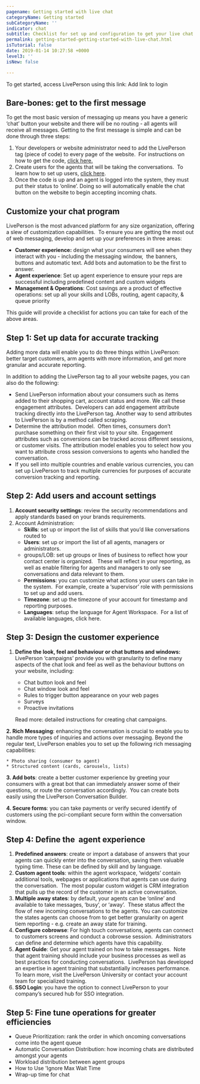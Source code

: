 ```yaml
---
pagename: Getting started with live chat
categoryName: Getting started
subCategoryName: ''
indicator: chat
subtitle: Checklist for set up and configuration to get your live chat program running
permalink: getting-started-getting-started-with-live-chat.html
isTutorial: false
date: 2019-01-14 10:27:58 +0000
level3: ''
isNew: false

---
```

To get started, access LivePerson using this link: Add link to login

## Bare-bones: get to the first message

To get the most basic version of messaging up means you have a generic ‘chat’ button your website and there will be no routing - all agents will receive all messages. Getting to the first message is simple and can be done through three steps:

1. Your developers or website administrator need to add the LivePerson tag (piece of code) to every page of the website.  For instructions on how to get the code, [click here.]()
2. Create users for the agents that will be taking the conversations.  To learn how to set up users, [click here]().
3. Once the code is up and an agent is logged into the system, they must put their status to ‘online’. Doing so will automatically enable the chat button on the website to begin accepting incoming chats.

## Customize your chat program

LivePerson is the most advanced platform for any size organization, offering a slew of customization capabilities.  To ensure you are getting the most out of web messaging, develop and set up your preferences in three areas:

* **Customer experience:** design what your consumers will see when they interact with you - including the messaging window,  the banners, buttons and automatic text. Add bots and automation to be the first to answer.
* **Agent experience**: Set up agent experience to ensure your reps are successful including predefined content and custom widgets
* **Management & Operations**: Cost savings are a product of effective operations: set up all your skills and LOBs, routing, agent capacity, & queue priority

This guide will provide a checklist for actions you can take for each of the above areas.

## Step 1: Set up data for accurate tracking

Adding more data will enable you to do three things within LivePerson: better target customers, arm agents with more information, and get more granular and accurate reporting.

In addition to adding the LivePerson tag to all your website pages, you can also do the following:

* Send LivePerson information about your consumers such as items added to their shopping cart, account status and more. We call these engagement attributes.  Developers can add engagement attribute tracking directly into the LivePerson tag. Another way to send attributes to LivePerson is by a method called scraping.
* Determine the attribution model.  Often times, consumers don’t purchase something on their first visit to your site.  Engagement attributes such as conversions can be tracked across different sessions, or customer visits. The attribution model enables you to select how you want to attribute cross session conversions to agents who handled the conversation.
* If you sell into multiple countries and enable various currencies, you can set up LivePerson to track multiple currencies for purposes of accurate conversion tracking and reporting.

## Step 2: Add users and account settings

1. **Account security settings**: review the security recommendations and apply standards based on your brands requirements.
2. Account Administration:
   * **Skills**: set up or import the list of skills that you’d like conversations routed to
   * **Users**: set up or import the list of all agents, managers or administrators.
   * groups/LOB: set up groups or lines of business to reflect how your contact center is organized.  		These will reflect in your reporting, as well as enable filtering for agents and managers to only see 		conversations and data relevant to them.
   * **Permissions**: you can customize what actions your users can take in the system.  For example, 		create a ‘supervisor’ role with permissions to set up and add users.
   * **Timezone**: set up the timezone of your account for timestamp and reporting purposes.
   * **Languages**: setup the language for Agent Workspace.  For a list of available languages, click 		here.

## Step 3: Design the customer experience

1. **Define the look, feel and behaviour or chat buttons and windows:** LivePerson ‘campaigns’ provide you with granularity to define many aspects of the chat look and feel as well as the behaviour buttons on your website, including:
   * Chat button look and feel
   * Chat window look and feel
   * Rules to trigger button appearance on your web pages
   * Surveys
   * Proactive invitations

   Read more: detailed instructions for creating chat campaigns.

**2. Rich Messaging**: enhancing the conversation is crucial to enable you to handle more types of inquiries and actions over messaging. Beyond the regular text, LivePerson enables you to set up the following rich messaging capabilities:

    * Photo sharing (consumer to agent)
    * Structured content (cards, carousels, lists)

**3. Add bots**: create a better customer experience by greeting your consumers with a great bot that can immediately answer some of their questions, or route the conversation accordingly.  You can create bots easily using the LivePerson Conversation Builder.

**4. Secure forms**: you can take payments or verify secured identify of customers using the pci-compliant secure form within the conversation window.

## Step 4: Define the  agent experience

1. **Predefined answers**: create or import a database of answers that your agents can quickly enter into the conversation, saving them valuable typing time. These can be defined by skill and by language.
2. **Custom agent tools**: within the agent workspace, ‘widgets’ contain additional tools, webpages or applications that agents can use during the conversation.  The most popular custom widget is CRM integration that pulls up the record of the customer in an active conversation.
3. **Multiple away states**: by default, your agents can be ‘online’ and available to take messages, ‘busy’, or ‘away’.  These status affect the flow of new incoming conversations to the agents.  You can customize the states agents can choose from to get better granularity on agent tiem reporting - e.g. create an away state for training.
4. **Configure cobrowse**: For high touch conversations, agents can connect to customers screens and conduct a cobrowse session.  Administrators can define and determine which agents have this capability.
5. **Agent Guide**: Get your agent trained on how to take messages.  Note that agent training should include your business processes as well as best practices for conducting conversations.  LivePerson has developed an expertise in agent training that substantially increases performance.  To learn more, visit the LivePerson University or contact your account team for specialized training.
6. **SSO Login**: you have the option to connect LivePerson to your company’s secured hub for SSO integration.

## Step 5: Fine tune operations for greater efficiencies

* Queue Prioritization: rank the order in which oncoming conversations come into the agent queue
* Automatic Conversation Distribution: how incoming chats are distributed amongst your agents
* Workload distribution between agent groups
* How to Use 'Ignore Max Wait Time
* Wrap-up time for chat